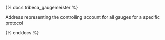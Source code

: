 {% docs tribeca_gaugemeister %}

Address representing the controlling account for all gauges for a specific protocol

{% enddocs %}